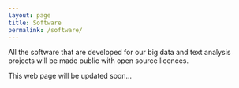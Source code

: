 ```yaml
---
layout: page
title: Software
permalink: /software/
---
```

All the software that are developed for our big data and text analysis projects will be made public with open source licences.

This web page will be updated soon...